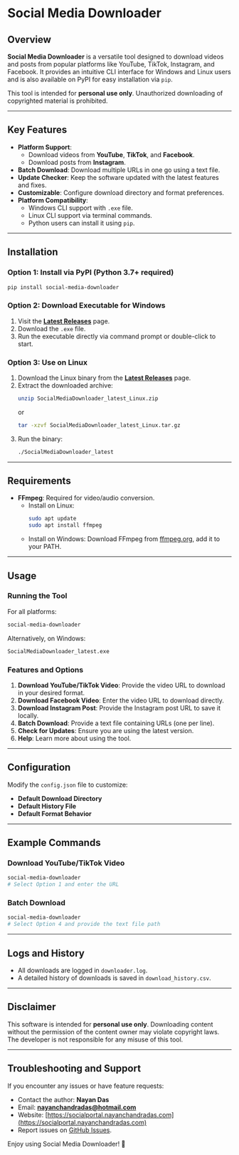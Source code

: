 # Social Media Downloader

## Overview  
**Social Media Downloader** is a versatile tool designed to download videos and posts from popular platforms like YouTube, TikTok, Instagram, and Facebook. It provides an intuitive CLI interface for Windows and Linux users and is also available on PyPI for easy installation via `pip`.  

This tool is intended for **personal use only**. Unauthorized downloading of copyrighted material is prohibited.  

---

## Key Features  
- **Platform Support**:  
  - Download videos from **YouTube**, **TikTok**, and **Facebook**.  
  - Download posts from **Instagram**.  
- **Batch Download**: Download multiple URLs in one go using a text file.  
- **Update Checker**: Keep the software updated with the latest features and fixes.  
- **Customizable**: Configure download directory and format preferences.  
- **Platform Compatibility**:  
  - Windows CLI support with `.exe` file.  
  - Linux CLI support via terminal commands.  
  - Python users can install it using `pip`.  

---

## Installation  

### Option 1: Install via PyPI (Python 3.7+ required)  
```bash
pip install social-media-downloader
```

### Option 2: Download Executable for Windows  
1. Visit the **[Latest Releases](https://github.com/nayandas69/Social-Media-Downloader/releases/latest)** page.  
2. Download the `.exe` file.  
3. Run the executable directly via command prompt or double-click to start.  

### Option 3: Use on Linux  
1. Download the Linux binary from the **[Latest Releases](https://github.com/nayandas69/Social-Media-Downloader/releases/latest)** page.  
2. Extract the downloaded archive:  
   ```bash
   unzip SocialMediaDownloader_latest_Linux.zip  
   ``` 
   or
   ```bash  
   tar -xzvf SocialMediaDownloader_latest_Linux.tar.gz  
   ```  
3. Run the binary:  
   ```bash
   ./SocialMediaDownloader_latest
   ```  

---

## Requirements  
- **FFmpeg**: Required for video/audio conversion.  
  - Install on Linux:  
    ```bash
    sudo apt update
    sudo apt install ffmpeg
    ```  
  - Install on Windows: Download FFmpeg from [ffmpeg.org](https://ffmpeg.org/), add it to your PATH.  

---

## Usage  

### Running the Tool  
For all platforms:  
```bash
social-media-downloader
```  

Alternatively, on Windows:  
```bash
SocialMediaDownloader_latest.exe
```  

### Features and Options  
1. **Download YouTube/TikTok Video**: Provide the video URL to download in your desired format.  
2. **Download Facebook Video**: Enter the video URL to download directly.  
3. **Download Instagram Post**: Provide the Instagram post URL to save it locally.  
4. **Batch Download**: Provide a text file containing URLs (one per line).  
5. **Check for Updates**: Ensure you are using the latest version.  
6. **Help**: Learn more about using the tool.  

---

## Configuration  
Modify the `config.json` file to customize:  
- **Default Download Directory**  
- **Default History File**  
- **Default Format Behavior**  

---

## Example Commands  

### Download YouTube/TikTok Video  
```bash
social-media-downloader
# Select Option 1 and enter the URL
```

### Batch Download  
```bash
social-media-downloader
# Select Option 4 and provide the text file path
```

---

## Logs and History  
- All downloads are logged in `downloader.log`.  
- A detailed history of downloads is saved in `download_history.csv`.  

---

## Disclaimer  
This software is intended for **personal use only**. Downloading content without the permission of the content owner may violate copyright laws. The developer is not responsible for any misuse of this tool.  

---

## Troubleshooting and Support  
If you encounter any issues or have feature requests:  
- Contact the author: **Nayan Das**  
- Email: **nayanchandradas@hotmail.com**  
- Website: [https://socialportal.nayanchandradas.com](https://socialportal.nayanchandradas.com)  
- Report issues on [GitHub Issues](https://github.com/nayandas69/Social-Media-Downloader/issues).  

Enjoy using Social Media Downloader! 🎉  